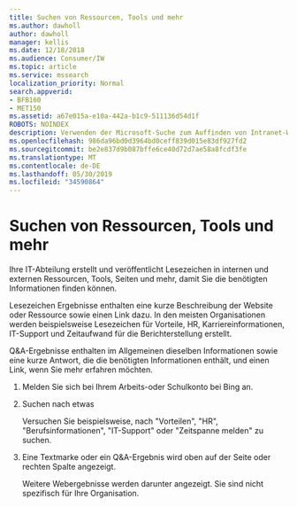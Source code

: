 ```yaml
---
title: Suchen von Ressourcen, Tools und mehr
ms.author: dawholl
author: dawholl
manager: kellis
ms.date: 12/18/2018
ms.audience: Consumer/IW
ms.topic: article
ms.service: mssearch
localization_priority: Normal
search.appverid:
- BFB160
- MET150
ms.assetid: a67e015a-e10a-442a-b1c9-511136d54d1f
ROBOTS: NOINDEX
description: Verwenden der Microsoft-Suche zum Auffinden von Intranet-Websites, Ressourcen, Tools und Links zu internen Informationen
ms.openlocfilehash: 986da96bd0d3964bd0ceff839d015e83df927fd2
ms.sourcegitcommit: be2e837d9b087bffe6ce40d72d7ae58a8fcdf3fe
ms.translationtype: MT
ms.contentlocale: de-DE
ms.lasthandoff: 05/30/2019
ms.locfileid: "34590864"
---
```

# <a name="find-resources-tools-and-more"></a>Suchen von Ressourcen, Tools und mehr

Ihre IT-Abteilung erstellt und veröffentlicht Lesezeichen in internen und externen Ressourcen, Tools, Seiten und mehr, damit Sie die benötigten Informationen finden können.
  
Lesezeichen Ergebnisse enthalten eine kurze Beschreibung der Website oder Ressource sowie einen Link dazu. In den meisten Organisationen werden beispielsweise Lesezeichen für Vorteile, HR, Karriereinformationen, IT-Support und Zeitaufwand für die Berichterstellung erstellt.
  
Q&A-Ergebnisse enthalten im Allgemeinen dieselben Informationen sowie eine kurze Antwort, die die benötigten Informationen enthält, und einen Link, wenn Sie mehr erfahren möchten.
  
1. Melden Sie sich bei Ihrem Arbeits-oder Schulkonto bei Bing an. 
    
2. Suchen nach etwas
    
    Versuchen Sie beispielsweise, nach "Vorteilen", "HR", "Berufsinformationen", "IT-Support" oder "Zeitspanne melden" zu suchen.
    
3. Eine Textmarke oder ein Q&A-Ergebnis wird oben auf der Seite oder rechten Spalte angezeigt.
    
    Weitere Webergebnisse werden darunter angezeigt. Sie sind nicht spezifisch für Ihre Organisation.

  

